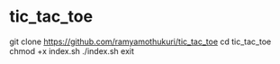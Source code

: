 # tic_tac_toe
git clone https://github.com/ramyamothukuri/tic_tac_toe
cd tic_tac_toe
chmod +x index.sh
./index.sh
exit
